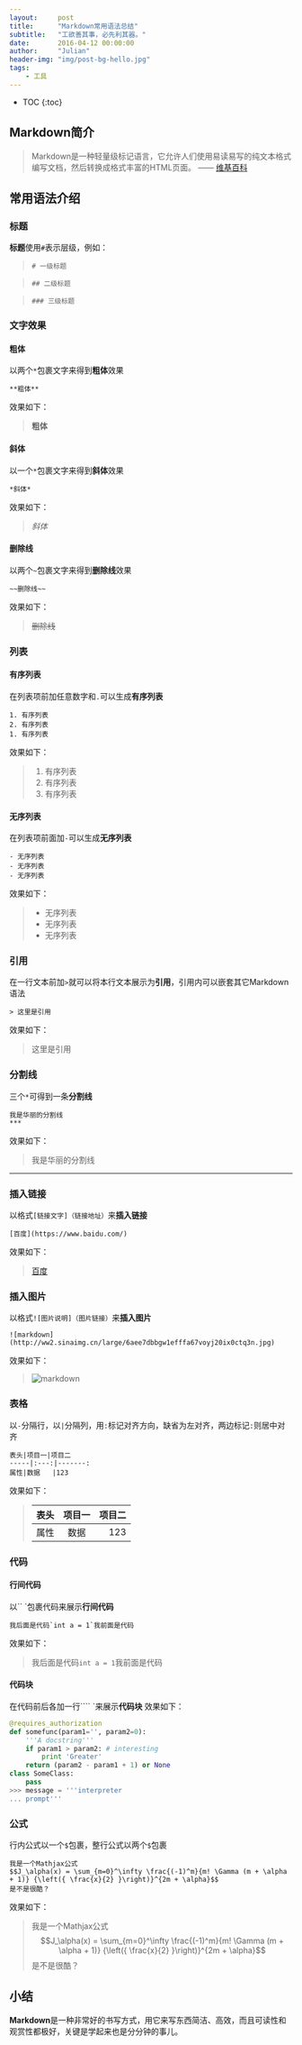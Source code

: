 ```yaml
---
layout:     post
title:      "Markdown常用语法总结"
subtitle:   "工欲善其事，必先利其器。"
date:       2016-04-12 00:00:00
author:     "Julian"
header-img: "img/post-bg-hello.jpg"
tags:
    - 工具
---
```


* TOC
{:toc}

## Markdown简介
> Markdown是一种轻量级标记语言，它允许人们使用易读易写的纯文本格式编写文档，然后转换成格式丰富的HTML页面。 —— [维基百科](https://zh.wikipedia.org/wiki/Markdown)

## 常用语法介绍

### 标题
**标题**使用`#`表示层级，例如：

> `# 一级标题`

> `## 二级标题`

> `### 三级标题`

### 文字效果

#### 粗体
以两个`*`包裹文字来得到**粗体**效果
```
**粗体**
```
效果如下：
>**粗体**

#### 斜体
以一个`*`包裹文字来得到**斜体**效果
```
*斜体*
```
效果如下：
>*斜体*

#### 删除线
以两个`~`包裹文字来得到**删除线**效果
```
~~删除线~~
```
效果如下：
>~~删除线~~

### 列表

#### 有序列表
在列表项前加任意数字和`.`可以生成**有序列表**
```
1. 有序列表
2. 有序列表
1. 有序列表
```
效果如下：
> 1. 有序列表
> 2. 有序列表
> 1. 有序列表

#### 无序列表
在列表项前面加`-`可以生成**无序列表**
```
- 无序列表
- 无序列表
- 无序列表
```
效果如下：
>- 无序列表
>- 无序列表
>- 无序列表

### 引用
在一行文本前加`>`就可以将本行文本展示为**引用**，引用内可以嵌套其它Markdown语法
```
> 这里是引用
```
效果如下：
> 这里是引用

### 分割线
三个`*`可得到一条**分割线**
```
我是华丽的分割线
***
```
效果如下：
>我是华丽的分割线
***

### 插入链接
以格式`[链接文字]（链接地址）`来**插入链接**
```
[百度](https://www.baidu.com/)
```
效果如下：
>[百度](https://www.baidu.com/)

### 插入图片
以格式`![图片说明]（图片链接）`来**插入图片**
```
![markdown](http://ww2.sinaimg.cn/large/6aee7dbbgw1efffa67voyj20ix0ctq3n.jpg)
```
效果如下：
>![markdown](http://ww2.sinaimg.cn/large/6aee7dbbgw1efffa67voyj20ix0ctq3n.jpg)

### 表格
以`-`分隔行，以`|`分隔列，用`:`标记对齐方向，缺省为左对齐，两边标记`:`则居中对齐
```
表头|项目一|项目二    
-----|:---:|-------:
属性|数据   |123
```
效果如下：
>表头|项目一|项目二    
>------|:-------:|-------:
>属性|  数据  |123

### 代码

#### 行间代码
以`` `包裹代码来展示**行间代码**
```
我后面是代码`int a = 1`我前面是代码
```
效果如下：
> 我后面是代码`int a = 1`我前面是代码

#### 代码块
在代码前后各加一行```` `来展示**代码块**
效果如下：
``` python
@requires_authorization
def somefunc(param1='', param2=0):
    '''A docstring'''
    if param1 > param2: # interesting
        print 'Greater'
    return (param2 - param1 + 1) or None
class SomeClass:
    pass
>>> message = '''interpreter
... prompt'''
```

### 公式
行内公式以一个`$`包裹，整行公式以两个`$`包裹
```
我是一个Mathjax公式
$$J_\alpha(x) = \sum_{m=0}^\infty \frac{(-1)^m}{m! \Gamma (m + \alpha + 1)} {\left({ \frac{x}{2} }\right)}^{2m + \alpha}$$
是不是很酷？
```
效果如下：
>我是一个Mathjax公式
>$$J_\alpha(x) = \sum_{m=0}^\infty \frac{(-1)^m}{m! \Gamma (m + \alpha + 1)} {\left({ \frac{x}{2} }\right)}^{2m + \alpha}$$
>是不是很酷？

## 小结
**Markdown**是一种非常好的书写方式，用它来写东西简洁、高效，而且可读性和观赏性都极好，关键是学起来也是分分钟的事儿。








 



